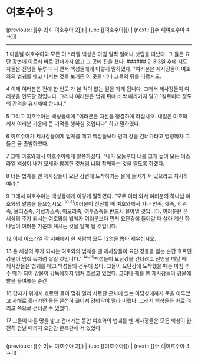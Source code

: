 # 여호수아 3

(previous:: [[수 2|← 여호수아 2]]) | (up:: [[여호수아]]) | (next:: [[수 4|여호수아 4 →]])

***




1 
다음날 여호수아와 모든 이스라엘 백성은 아침 일찍 일어나 싯딤을 떠났다. 그 들은 요단 강변에 이르러 바로 건너가지 않고 그 곳에 진을 쳤다. ###### 2-3 3일 후에 지도자들은 진영을 두루 다니 면서 백성들에게 이렇게 말하였다. "여러분은 제사장들이 여호와의 법궤를 메고 나서는 것을 보거든 이 곳을 떠나 그들의 뒤를 따르시오. 



4 
이제 여러분은 전에 한 번도 가 본 적이 없는 길을 가게 됩니다. 그래서 제사장들이 여러분을 인도할 것입니다. 그러나 여러분은 법궤 뒤에 바싹 따라가지 말고 1킬로미터 정도의 간격을 유지해야 합니다." 



5 
그리고 여호수아는 백성들에게 "여러분은 자신을 정결하게 하십시오. 내일은 여호와께서 여러분 가운데 큰 기적을 행하실 것입니다" 하고 말하였다. 



6 
여호수아가 제사장들에게 법궤를 메고 백성들보다 먼저 강을 건너가라고 명령하자 그들은 곧 출발하였다. 



7 
그때 여호와께서 여호수아에게 말씀하셨다. "내가 오늘부터 너를 크게 높여 모든 이스라엘 백성이 내가 모세와 함께한 것처럼 너와 함께하는 것을 알도록 하겠다. 



8 
너는 법궤를 멘 제사장들이 요단 강변에 도착하거든 물에 들어가 서 있으라고 지시하여라." 



9 
그래서 여호수아는 백성들에게 이렇게 말하였다. "모두 이리 와서 여러분의 하나님 여호와의 말씀을 들으십시오. <sup class="versenum">10-11</sup>여러분이 전진할 때 여호와께서 가나 안족, 헷족, 히위족, 브리스족, 기르가스족, 아모리족, 여부스족을 반드시 몰아낼 것입니다. 여러분은 온 세상의 주가 되시는 여호와의 법궤가 여러분보다 먼저 요단강에 들어갈 때 살아 계신 하나님이 여러분 가운데 계시는 것을 알게 될 것입니다. 



12 
이제 이스라엘 각 지파에서 한 사람씩 모두 12명을 뽑아 세우십시오. 



13 
온 세상의 주가 되시는 여호와의 법궤를 멘 제사장들이 요단 강물을 밟는 순간 흐르던 강물이 멈춰 둑처럼 쌓일 것입니다." <sup class="versenum">14-15</sup>백성들이 요단강을 건너려고 진영을 떠날 때 제사장들은 법궤를 메고 백성들의 선두에 섰다. 그들이 요단강에 도착했을 때는 마침 추수 때가 되어 강물이 강둑에까지 넘쳐 흐르고 있었다. 그러나 궤를 멘 제사장들이 강물에 발을 들여놓는 순간 



16 
갑자기 위에서 흐르던 물이 멈춰 멀리 사르단 근처에 있는 아담성에까지 둑을 이루었고 사해로 흘러가던 물은 완전히 끊어져 강바닥이 말라 버렸다. 그래서 백성들은 바로 여리고 쪽으로 건너갈 수 있었다. 



17 
그들이 마른 땅을 밟고 건너가는 동안 여호와의 법궤를 멘 제사장들은 모든 백성이 완전히 건널 때까지 요단강 한복판에 서 있었다.

***

(previous:: [[수 2|← 여호수아 2]]) | (up:: [[여호수아]]) | (next:: [[수 4|여호수아 4 →]])
